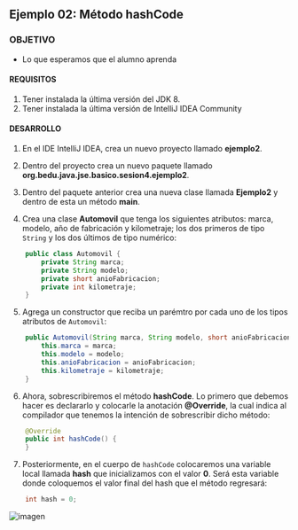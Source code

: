 ## Ejemplo 02: Método hashCode

### OBJETIVO

- Lo que esperamos que el alumno aprenda

#### REQUISITOS

1. Tener instalada la última versión del JDK 8.
2. Tener instalada la última versión de IntelliJ IDEA Community

#### DESARROLLO

1. En el IDE IntelliJ IDEA, crea un nuevo proyecto llamado **ejemplo2**.

2. Dentro del proyecto crea un nuevo paquete llamado **org.bedu.java.jse.basico.sesion4.ejemplo2**.

3. Dentro del paquete anterior crea una nueva clase llamada **Ejemplo2** y dentro de esta un método **main**.

4. Crea una clase **Automovil** que tenga los siguientes atributos: marca, modelo, año de fabricación y kilometraje; los dos primeros de tipo `String` y los dos últimos de tipo numérico:

```java
    public class Automovil {
        private String marca;
        private String modelo;
        private short anioFabricacion;
        private int kilometraje;
    }
```
 
5. Agrega un constructor que reciba un parémtro por cada uno de los tipos atributos de `Automovil`:

```java
    public Automovil(String marca, String modelo, short anioFabricacion, int kilometraje) {
        this.marca = marca;
        this.modelo = modelo;
        this.anioFabricacion = anioFabricacion;
        this.kilometraje = kilometraje;
    }
```

6. Ahora, sobrescribiremos el método **hashCode**. Lo primero que debemos hacer es declararlo y colocarle la anotación **@Override**, la cual indica al compilador que tenemos la intención de sobrescribir dicho método:

```java
    @Override
    public int hashCode() {
    }
```

7. Posteriormente, en el cuerpo de `hashCode` colocaremos una variable local llamada **hash** que inicializamos con el valor **0**. Será esta variable donde coloquemos el valor final del hash que el método regresará:

```java
    int hash = 0;
```

![imagen](https://picsum.photos/200/300)


